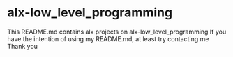 # alx-low_level_programming
This README.md contains alx projects on alx-low_level_programming
If you have the intention of using my README.md, at least try contacting me
Thank you
